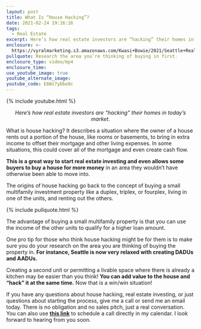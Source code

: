 ```yaml
---
layout: post
title: What Is “House Hacking”?
date: 2021-02-24 19:16:16
tags:
  - Real Estate
excerpt: Here’s how real estate investors are “hacking” their homes in today’s market.
enclosure: >-
  https://vyralmarketing.s3.amazonaws.com/Kwasi+Bowie/2021/Seattle+Real+Estate+Agent_+House+Hacking+101.mp4
pullquote: Research the area you’re thinking of buying in first.
enclosure_type: video/mp4
enclosure_time:
use_youtube_image: true
youtube_alternate_image:
youtube_code: E6Wz7yDbe8c
---
```


{% include youtube.html %}

<p style="text-align: center;"><em>Here’s how real estate investors are “hacking” their homes in today’s market.</em></p>

What is house hacking? It describes a situation where the owner of a house rents out a portion of the house, like rooms or basements, to bring in extra income to offset their mortgage and other living expenses. In some situations, this could cover all of the mortgage and even create cash flow.

**This is a great way to start real estate investing and even allows some buyers to buy a house for more money** in an area they wouldn’t have otherwise been able to move into.

The origins of house hacking go back to the concept of buying a small multifamily investment property like a duplex, triplex, or fourplex, living in one of the units, and renting out the others.

{% include pullquote.html %}

The advantage of buying a small multifamily property is that you can use the income of the other units to qualify for a higher loan amount.&nbsp;

One pro tip for those who think house hacking might be for them is to make sure you do your research on the area you are thinking of buying the property in. **For instance, Seattle is now very relaxed with creating DADUs and AADUs.**

Creating a second unit or permitting a livable space where there is already a kitchen may be easier than you think\! **You can add value to the house and “hack” it at the same time.** Now that is a win/win situation\!

If you have any questions about house hacking, real estate investing, or just questions about starting the process, give me a call or send me an email today. There is no obligation and no sales pitch, just a real conversation. You can also use **[this link](https://calendly.com/kwasib/video-conference)** to schedule a call directly in my calendar. I look forward to hearing from you soon.
